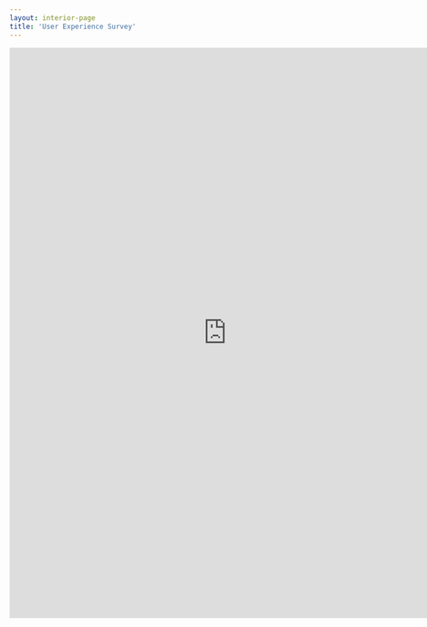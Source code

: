```yaml
---
layout: interior-page
title: 'User Experience Survey'
---
```


<iframe src="https://docs.google.com/forms/d/1bBkgAsDN5jsKfyBVLcrm4JVwG_K-5E30zSvynx16Ngk/viewform?embedded=true" width="760" height="1000" frameborder="0" marginheight="0" marginwidth="0">Loading...</iframe>

